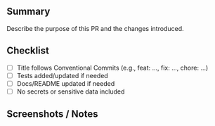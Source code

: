 ## Summary

Describe the purpose of this PR and the changes introduced.

## Checklist
- [ ] Title follows Conventional Commits (e.g., feat: ..., fix: ..., chore: ...)
- [ ] Tests added/updated if needed
- [ ] Docs/README updated if needed
- [ ] No secrets or sensitive data included

## Screenshots / Notes


